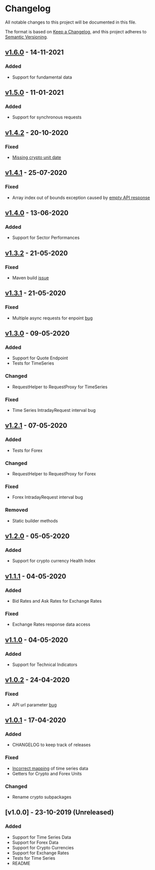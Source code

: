 # Changelog
All notable changes to this project will be documented in this file.

The format is based on [Keep a Changelog](https://keepachangelog.com/en/1.0.0/),
and this project adheres to [Semantic Versioning](https://semver.org/spec/v2.0.0.html).

## [v1.6.0] - 14-11-2021
### Added
- Support for fundamental data 


## [v1.5.0] - 11-01-2021
### Added
- Support for synchronous requests 

## [v1.4.2] - 20-10-2020
### Fixed
- [Missing crypto unit date](https://github.com/crazzyghost/alphavantage-java/pull/13) 


## [v1.4.1] - 25-07-2020
### Fixed
- Array index out of bounds exception caused by [empty API response](https://github.com/crazzyghost/alphavantage-java/issues/9) 

## [v1.4.0] - 13-06-2020
### Added
- Support for Sector Performances


## [v1.3.2] - 21-05-2020
### Fixed
- Maven build [issue](https://github.com/crazzyghost/alphavantage-java/issues/6)

## [v1.3.1] - 21-05-2020
### Fixed
- Multiple async requests for enpoint [bug](https://github.com/crazzyghost/alphavantage-java/issues/8)

## [v1.3.0] - 09-05-2020
### Added
- Support for Quote Endpoint
- Tests for TimeSeries
### Changed
- RequestHelper to RequestProxy for TimeSeries
### Fixed
- Time Series IntradayRequest interval bug
 

## [v1.2.1] - 07-05-2020
### Added
- Tests for Forex
### Changed
- RequestHelper to RequestProxy for Forex
### Fixed
- Forex IntradayRequest interval bug
### Removed
- Static builder methods
## [v1.2.0] - 05-05-2020
### Added
- Support for crypto currency Health Index
## [v1.1.1] - 04-05-2020
### Added
- Bid Rates and Ask Rates for Exchange Rates
### Fixed
- Exchange Rates response data access

## [v1.1.0] - 04-05-2020
### Added
- Support for Technical Indicators

## [v1.0.2] - 24-04-2020
### Fixed
- API url parameter [bug](https://github.com/crazzyghost/alphavantage-java/issues/4)

## [v1.0.1] - 17-04-2020
### Added
- CHANGELOG to keep track of releases
### Fixed
- [Incorrect mapping]((https://github.com/crazzyghost/alphavantage-java/issues/1)) of time series data
- Getters for Crypto and Forex Units
### Changed
- Rename crypto subpackages

## [v1.0.0] - 23-10-2019 (Unreleased)
### Added
- Support for Time Series Data
- Support for Forex Data
- Support for Crypto Currencies
- Support for Exchange Rates 
- Tests for Time Series
- README 

[v1.6.0]: https://github.com/crazzyghost/alphavantage-java/compare/1.5.0...1.6.0
[v1.5.0]: https://github.com/crazzyghost/alphavantage-java/compare/1.4.2...1.5.0
[v1.4.2]: https://github.com/crazzyghost/alphavantage-java/compare/1.4.1...1.4.2
[v1.4.1]: https://github.com/crazzyghost/alphavantage-java/compare/1.4.0...1.4.1
[v1.4.0]: https://github.com/crazzyghost/alphavantage-java/compare/1.3.2...1.4.0
[v1.3.2]: https://github.com/crazzyghost/alphavantage-java/compare/1.3.1...1.3.2
[v1.3.1]: https://github.com/crazzyghost/alphavantage-java/compare/1.3.0...1.3.1
[v1.3.0]: https://github.com/crazzyghost/alphavantage-java/compare/1.2.1...1.3.0
[v1.2.1]: https://github.com/crazzyghost/alphavantage-java/compare/1.2.0...1.2.1
[v1.2.0]: https://github.com/crazzyghost/alphavantage-java/compare/1.1.1...1.2.0
[v1.1.1]: https://github.com/crazzyghost/alphavantage-java/compare/1.1.0...1.1.1
[v1.1.0]: https://github.com/crazzyghost/alphavantage-java/compare/1.0.2...1.1.0
[v1.0.2]: https://github.com/crazzyghost/alphavantage-java/compare/1.0.1...1.0.2
[v1.0.1]: https://github.com/crazzyghost/alphavantage-java/releases/tag/1.0.1
[1.0.0]: https://github.com/crazzyghost/alphavantage-java/tree/9d1cbca8a48899398513494ae6717bec0fa93cfb
[ajt001]: https://github.com/ajt001